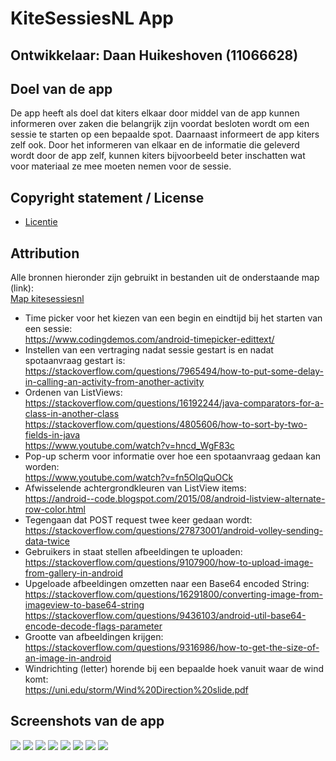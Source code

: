 # KiteSessiesNL App

## Ontwikkelaar: Daan Huikeshoven (11066628)
## Doel van de app
De app heeft als doel dat kiters elkaar door middel van de app kunnen informeren over zaken die belangrijk zijn voordat besloten wordt om een sessie te starten op een bepaalde spot. Daarnaast informeert de app kiters zelf ook. Door het informeren van elkaar en de informatie die geleverd wordt door de app zelf, kunnen kiters bijvoorbeeld beter inschatten wat voor materiaal ze mee moeten nemen voor de sessie.
## Copyright statement / License
- [Licentie](https://github.com/Huikie/Eindproject-minor-prog/blob/master/LICENSE)
## Attribution
Alle bronnen hieronder zijn gebruikt in bestanden uit de onderstaande map (link):<br>
[Map kitesessiesnl](https://github.com/Huikie/Eindproject-minor-prog/tree/master/app/src/main/java/com/example/daan/kitesessiesnl)

- Time picker voor het kiezen van een begin en eindtijd bij het starten van een sessie:<br>
  https://www.codingdemos.com/android-timepicker-edittext/<br>
- Instellen van een vertraging nadat sessie gestart is en nadat spotaanvraag gestart is:      <br>https://stackoverflow.com/questions/7965494/how-to-put-some-delay-in-calling-an-activity-from-another-activity
- Ordenen van ListViews:<br>
  https://stackoverflow.com/questions/16192244/java-comparators-for-a-class-in-another-class <br>https://stackoverflow.com/questions/4805606/how-to-sort-by-two-fields-in-java<br>
  https://www.youtube.com/watch?v=hncd_WgF83c
- Pop-up scherm voor informatie over hoe een spotaanvraag gedaan kan worden:<br>
  https://www.youtube.com/watch?v=fn5OlqQuOCk
- Afwisselende achtergrondkleuren van ListView items:<br>
  https://android--code.blogspot.com/2015/08/android-listview-alternate-row-color.html
- Tegengaan dat POST request twee keer gedaan wordt:<br>
  https://stackoverflow.com/questions/27873001/android-volley-sending-data-twice
- Gebruikers in staat stellen afbeeldingen te uploaden:<br>
  https://stackoverflow.com/questions/9107900/how-to-upload-image-from-gallery-in-android
- Upgeloade afbeeldingen omzetten naar een Base64 encoded String:<br>
  https://stackoverflow.com/questions/16291800/converting-image-from-imageview-to-base64-string<br>
  https://stackoverflow.com/questions/9436103/android-util-base64-encode-decode-flags-parameter
- Grootte van afbeeldingen krijgen:<br>
  https://stackoverflow.com/questions/9316986/how-to-get-the-size-of-an-image-in-android
- Windrichting (letter) horende bij een bepaalde hoek vanuit waar de wind komt:<br>
  https://uni.edu/storm/Wind%20Direction%20slide.pdf
## Screenshots van de app
![](https://github.com/Huikie/Eindproject-minor-prog/blob/master/doc/home.png)
![](https://github.com/Huikie/Eindproject-minor-prog/blob/master/doc/home_hint.png)
![](https://github.com/Huikie/Eindproject-minor-prog/blob/master/doc/spot_details.png)
![](https://github.com/Huikie/Eindproject-minor-prog/blob/master/doc/start_session.png)
![](https://github.com/Huikie/Eindproject-minor-prog/blob/master/doc/long_click_info.png)
![](https://github.com/Huikie/Eindproject-minor-prog/blob/master/doc/spot_request.png)
![](https://github.com/Huikie/Eindproject-minor-prog/blob/master/doc/session_list.png)
![](https://github.com/Huikie/Eindproject-minor-prog/blob/master/doc/spot_list.png)
